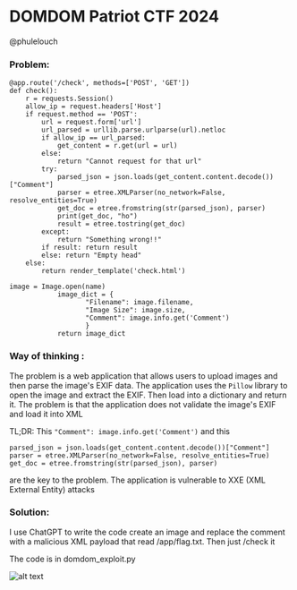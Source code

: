 # DOMDOM Patriot CTF 2024
@phulelouch
### Problem:
```
@app.route('/check', methods=['POST', 'GET'])
def check():
    r = requests.Session()
    allow_ip = request.headers['Host']
    if request.method == 'POST':
        url = request.form['url']
        url_parsed = urllib.parse.urlparse(url).netloc 
        if allow_ip == url_parsed:
            get_content = r.get(url = url)
        else:
            return "Cannot request for that url"
        try:
            parsed_json = json.loads(get_content.content.decode())["Comment"]
            parser = etree.XMLParser(no_network=False, resolve_entities=True)
            get_doc = etree.fromstring(str(parsed_json), parser)
            print(get_doc, "ho")
            result = etree.tostring(get_doc)
        except:
            return "Something wrong!!"
        if result: return result
        else: return "Empty head"
    else:
        return render_template('check.html') 
```

```
image = Image.open(name)
            image_dict = {
                   "Filename": image.filename,
                   "Image Size": image.size,
                   "Comment": image.info.get('Comment')
                   }
            return image_dict
```

### Way of thinking :
The problem is a web application that allows users to upload images and then parse the image's EXIF data. The application uses the `Pillow` library to open the image and extract the EXIF. Then load into  a dictionary and return it. The problem is that the application does not validate the image's EXIF and load it into XML  

TL;DR: This `"Comment": image.info.get('Comment')` and this
```
parsed_json = json.loads(get_content.content.decode())["Comment"]
parser = etree.XMLParser(no_network=False, resolve_entities=True)
get_doc = etree.fromstring(str(parsed_json), parser)
```
are the key to the problem. The application is vulnerable to XXE (XML External Entity) attacks

###  Solution:

I use ChatGPT to write the code create an image and replace the comment with a malicious XML payload that read /app/flag.txt. Then just /check it

The code is in domdom_exploit.py

![alt text](<Screenshot 2024-09-22 at 3.36.09 PM.png>)
